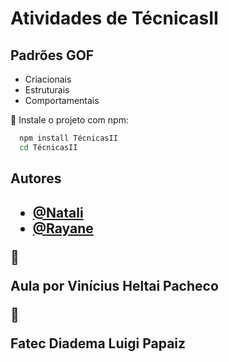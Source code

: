 <h1>Atividades de TécnicasII</h1>
<h2>Padrões GOF</h2>
<ul>
  <li>Criacionais</li>
  <li>Estruturais</li>
  <li>Comportamentais</li>
</ul>

📌 Instale o projeto com npm:

```bash
  npm install TécnicasII
  cd TécnicasII
```
    
<h2> Autores <h2>

- [@Natali](https://github.com/nouveauromance)
- [@Rayane](https://github.com/RayaneBarrosM)

🔗 <p> Aula por Vinícius Heltai Pacheco</p>

📍 <p>Fatec Diadema Luigi Papaiz </p>

